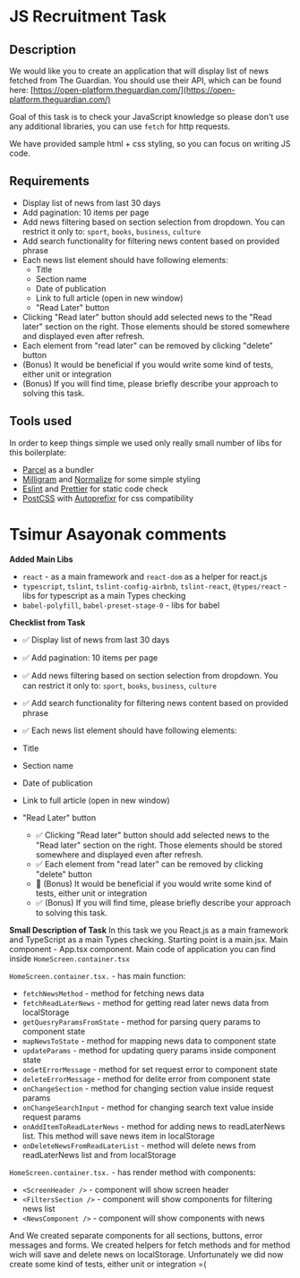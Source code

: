# JS Recruitment Task

## Description

We would like you to create an application that will display list of news fetched from The Guardian. You should use their API, which can be found here: [https://open-platform.theguardian.com/](https://open-platform.theguardian.com/)

Goal of this task is to check your JavaScript knowledge so please don't use any additional libraries, you can use `fetch` for http requests.

We have provided sample html + css styling, so you can focus on writing JS code.

## Requirements

- Display list of news from last 30 days
- Add pagination: 10 items per page
- Add news filtering based on section selection from dropdown. You can restrict it only to: `sport`, `books`, `business`, `culture`
- Add search functionality for filtering news content based on provided phrase
- Each news list element should have following elements:
  - Title
  - Section name
  - Date of publication
  - Link to full article (open in new window)
  - "Read Later" button
- Clicking "Read later" button should add selected news to the "Read later" section on the right. Those elements should be stored somewhere and displayed even after refresh.
- Each element from "read later" can be removed by clicking "delete" button
- (Bonus) It would be beneficial if you would write some kind of tests, either unit or integration
- (Bonus) If you will find time, please briefly describe your approach to solving this task.

## Tools used

In order to keep things simple we used only really small number of libs for this boilerplate:

- [Parcel](https://en.parceljs.org) as a bundler
- [Milligram](https://milligram.io/) and [Normalize](https://necolas.github.io/normalize.css/) for some simple styling
- [Eslint](https://eslint.org/) and [Prettier](https://prettier.io/) for static code check
- [PostCSS](https://postcss.org/) with [Autoprefixr](https://autoprefixer.github.io/) for css compatibility

# Tsimur Asayonak comments

**Added Main Libs**

- `react` - as a main framework and `react-dom` as a helper for react.js
- `typescript`, `tslint`, `tslint-config-airbnb`, `tslint-react`, `@types/react` - libs for typescript as a main Types checking
- `babel-polyfill`, `babel-preset-stage-0` - libs for babel

**Checklist from Task**

- ✅ Display list of news from last 30 days
- ✅ Add pagination: 10 items per page
- ✅ Add news filtering based on section selection from dropdown. You can restrict it only to: `sport`, `books`, `business`, `culture`
- ✅ Add search functionality for filtering news content based on provided phrase
- ✅ Each news list element should have following elements:

- Title
- Section name
- Date of publication
- Link to full article (open in new window)
- "Read Later" button
  - ✅ Clicking "Read later" button should add selected news to the "Read later" section on the right. Those elements should be stored somewhere and displayed even after refresh.
  - ✅ Each element from "read later" can be removed by clicking "delete" button
  - 🚫 (Bonus) It would be beneficial if you would write some kind of tests, either unit or integration
  - ✅ (Bonus) If you will find time, please briefly describe your approach to solving this task.

**Small Description of Task**
In this task we you React.js as a main framework and TypeScript as a main Types checking. Starting point is a main.jsx. Main component - App.tsx component.
Main code of application you can find inside `HomeScreen.container.tsx`

`HomeScreen.container.tsx.` - has main function:

- `fetchNewsMethod` - method for fetching news data
- `fetchReadLaterNews` - method for getting read later news data from localStorage
- `getQuesryParamsFromState` - method for parsing query params to component state
- `mapNewsToState` - method for mapping news data to component state
- `updateParams` - method for updating query params inside component state
- `onSetErrorMessage` - method for set request error to component state
- `deleteErrorMessage` - method for delite error from component state
- `onChangeSection` - method for changing section value inside request params
- `onChangeSearchInput` - method for changing search text value inside request params
- `onAddItemToReadLaterNews` - method for adding news to readLaterNews list. This method will save news item in localStorage
- `onDeleteNewsFromReadLaterList` - method will delete news from readLaterNews list and from localStorage

`HomeScreen.container.tsx.` - has render method with components:

- `<ScreenHeader />` - component will show screen header
- `<FiltersSection />` - component will show components for filtering news list
- `<NewsComponent />` - component will show components with news

And We created separate components for all sections, buttons, error messages and forms. We created helpers for fetch methods and for method wich will save and delete news on localStorage.
Unfortunately we did now create some kind of tests, either unit or integration =(

